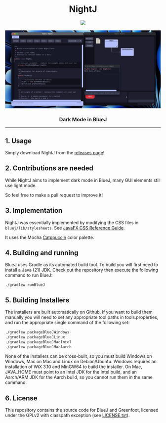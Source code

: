 <h1 align="center">NightJ</h1>

<p align="center">
    <img src="bluej/icons/bluej-icon-512-embossed.png" width="128">
</p>

<p align="center">
    <img src="bluej/resources/nightj-screenshot.jpg">
</p>
<h3 align="center">Dark Mode in BlueJ</h3>

---------

## 1. Usage

Simply download NightJ from the [releases page](https://github.com/raspberryenvoie/NightJ/releases)!

## 2. Contributions are needed

While NightJ aims to implement dark mode in BlueJ, many GUI elements still use light mode.

So feel free to make a pull request to improve it!

## 3. Implementation

NightJ was essentially implemented by modifying the CSS files in `bluej/lib/stylesheets`.
See [JavaFX CSS Reference Guide](https://docs.oracle.com/javase/8/javafx/api/javafx/scene/doc-files/cssref.html).

It uses the Mocha [Catppuccin](https://github.com/catppuccin/catppuccin) color palette.

## 4. Building and running

BlueJ uses Gradle as its automated build tool. To build you will first need to install a Java (21) JDK. Check out the repository then execute the following command to run BlueJ:

```
./gradlew runBlueJ
```

## 5. Building Installers

The installers are built automatically on Github. If you want to build them manually you will need to set any appropriate tool paths in tools.properties, and run the appropriate single command of the following set:

```
./gradlew packageBlueJWindows
./gradlew packageBlueJLinux
./gradlew packageBlueJMacIntel
./gradlew packageBlueJMacAarch
```

None of the installers can be cross-built, so you must build Windows on Windows, Mac on Mac and Linux on Debian/Ubuntu. Windows requires an installation of WiX 3.10 and MinGW64 to build the installer. On Mac, JAVA_HOME must point to an Intel JDK for the Intel build, and an Aarch/ARM JDK for the Aarch build, so you cannot run them in the same command.

## 6. License

This repository contains the source code for BlueJ and Greenfoot, licensed under the GPLv2 with classpath exception (see [LICENSE.txt](LICENSE.txt)).
